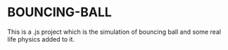 # BOUNCING-BALL
This is a .js project which is the simulation of bouncing ball and some real life physics added to it.
